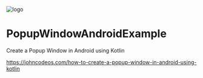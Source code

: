 ![logo](https://i.imgur.com/Dv73hCk.png)
# PopupWindowAndroidExample
Create a Popup Window in Android using Kotlin

https://johncodeos.com/how-to-create-a-popup-window-in-android-using-kotlin
